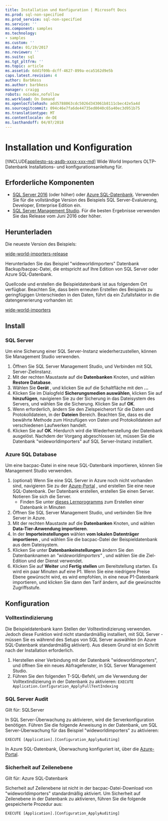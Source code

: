 ```yaml
---
title: Installation und Konfiguration | Microsoft Docs
ms.prod: sql-non-specified
ms.prod_service: sql-non-specified
ms.service: ''
ms.component: samples
ms.technology:
- samples
ms.custom: ''
ms.date: 01/19/2017
ms.reviewer: ''
ms.suite: sql
ms.tgt_pltfrm: ''
ms.topic: article
ms.assetid: 6dd1f09b-dcff-4627-899a-eca5162d9e5b
caps.latest.revision: 4
author: BarbKess
ms.author: barbkess
manager: craigg
robots: noindex,nofollow
ms.workload: On Demand
ms.openlocfilehash: add5788063cdc5026d343061b8111cbec42e5a4d
ms.sourcegitcommit: 094c46e7fa6de44735ed0040c65a40ec3d951b75
ms.translationtype: MT
ms.contentlocale: de-DE
ms.lasthandoff: 04/07/2018
---
```

# <a name="installation-and-configuration"></a>Installation und Konfiguration
[!INCLUDE[appliesto-ss-asdb-xxxx-xxx-md](../../includes/appliesto-ss-asdb-xxxx-xxx-md.md)]
Wide World Importers OLTP-Datenbank Installations- und konfigurationsanleitung für.

## <a name="prerequisites"></a>Erforderliche Komponenten

- [SQL Server 2016](https://www.microsoft.com/en-us/evalcenter/evaluate-sql-server-2016) (oder höher) oder [Azure SQL-Datenbank](https://azure.microsoft.com/services/sql-database/). Verwenden Sie für die vollständige Version des Beispiels SQL Server-Evaluierung, Developer, Enterprise Edition ein.
- [SQL Server Management Studio](../../ssms/download-sql-server-management-studio-ssms.md). Für die besten Ergebnisse verwenden Sie das Release vom Juni 2016 oder höher.

## <a name="download"></a>Herunterladen

Die neueste Version des Beispiels:

[wide-world-importers-release](http://go.microsoft.com/fwlink/?LinkID=800630)

Herunterladen Sie das Beispiel "wideworldimporters" Datenbank Backup/bacpac-Datei, die entspricht auf Ihre Edition von SQL Server oder Azure SQL-Datenbank.

Quellcode und erstellen die Beispieldatenbank ist aus folgendem Ort verfügbar. Beachten Sie, dass beim erneuten Erstellen des Beispiels zu geringfügigen Unterschieden in den Daten, führt da ein Zufallsfaktor in die datengenerierung vorhanden ist:

[wide-world-importers](https://github.com/Microsoft/sql-server-samples/tree/master/samples/databases/wide-world-importers/wwi-database-scripts)

## <a name="install"></a>Install


### <a name="sql-server"></a>SQL Server

Um eine Sicherung einer SQL Server-Instanz wiederherzustellen, können Sie Management Studio verwenden.

1. Öffnen Sie SQL Server Management Studio, und Verbinden mit SQL Server-Zielinstanz.
2. Mit der rechten Maustaste auf die **Datenbanken** Knoten, und wählen **Restore Database**.
3. Wählen Sie **Gerät** , und klicken Sie auf die Schaltfläche mit den **...**
4. Klicken Sie im Dialogfeld **Sicherungsmedien auswählen**, klicken Sie auf **hinzufügen**, navigieren Sie zu der Sicherung in das Dateisystem des Servers, und wählen Sie die Sicherung. Klicken Sie auf **OK**.
5. Wenn erforderlich, ändern Sie den Zielspeicherort für die Daten und Protokolldateien, in der **Dateien** Bereich. Beachten Sie, dass es die bewährte Methode zum Hinzufügen von Daten und Protokolldateien auf verschiedenen Laufwerken handelt.
6. Klicken Sie auf **OK**. Hierdurch wird die Wiederherstellung der Datenbank ausgelöst. Nachdem der Vorgang abgeschlossen ist, müssen Sie die Datenbank "wideworldimporters" auf SQL Server-Instanz installiert.

### <a name="azure-sql-database"></a>Azure SQL Database

Um eine bacpac-Datei in eine neue SQL-Datenbank importieren, können Sie Management Studio verwenden.

1. (optional) Wenn Sie eine SQL Server in Azure noch nicht vorhanden sind, navigieren Sie zu der [Azure-Portal](https://portal.azure.com/) , und erstellen Sie eine neue SQL-Datenbank. Der Datenbank erstellen, erstellen Sie einen Server. Notieren Sie sich die Server.
   - Finden Sie unter [dieses Lernprogramms](https://azure.microsoft.com/documentation/articles/sql-database-get-started/) zum Erstellen einer Datenbank in Minuten
2. Öffnen Sie SQL Server Management Studio, und verbinden Sie Ihre Server in Azure.
3. Mit der rechten Maustaste auf die **Datenbanken** Knoten, und wählen **Data-Tier-Anwendung importieren**.
4. In der **Importeinstellungen** wählen **vom lokalen Datenträger importieren** , und wählen Sie die bacpac-Datei der Beispieldatenbank aus dem Dateisystem.
5. Klicken Sie unter **Datenbankeinstellungen** ändern Sie den Datenbanknamen an *"wideworldimporters"* , und wählen Sie die Ziel-Edition und der Dienst verwendet.
6. Klicken Sie auf **Weiter** und **Fertig stellen** um Bereitstellung starten. Es wird ein paar Minuten auf eine P1. Wenn Sie eine niedrigere Preise Ebene gewünscht wird, es wird empfohlen, in eine neue P1-Datenbank importieren, und klicken Sie dann den Tarif ändern, auf die gewünschte Zugriffsstufe.

## <a name="configuration"></a>Konfiguration

### <a name="full-text-indexing"></a>Volltextindizierung

Die Beispieldatenbank kann Stellen der Volltextindizierung verwenden. Jedoch diese Funktion wird nicht standardmäßig installiert, mit SQL Server - müssen Sie es während des Setups von SQL Server auswählen (in Azure SQL-Datenbank standardmäßig aktiviert). Aus diesem Grund ist ein Schritt nach der Installation erforderlich.

1. Herstellen einer Verbindung mit der Datenbank "wideworldimporters", und öffnen Sie ein neues Abfragefenster, in SQL Server Management Studio.
2. Führen Sie den folgenden T-SQL-Befehl, um die Verwendung der Volltextindizierung in der Datenbank zu aktivieren:  `EXECUTE Application.Configuration_ApplyFullTextIndexing`


### <a name="sql-server-audit"></a>SQL Server Audit

Gilt für: SQLServer

In SQL Server-Überwachung zu aktivieren, wird die Serverkonfiguration benötigen. Führen Sie die folgende Anweisung in der Datenbank, um SQL Server-Überwachung für das Beispiel "wideworldimporters" zu aktivieren:

    EXECUTE [Application].[Configuration_ApplyAuditing]

In Azure SQL-Datenbank, Überwachung konfiguriert ist, über die [Azure-Portal](https://portal.azure.com/).

### <a name="row-level-security"></a>Sicherheit auf Zeilenebene

Gilt für: Azure SQL-Datenbank

Sicherheit auf Zeilenebene ist nicht in der bacpac-Datei-Download von "wideworldimporters" standardmäßig aktiviert. Um Sicherheit auf Zeilenebene in der Datenbank zu aktivieren, führen Sie die folgende gespeicherte Prozedur aus:

    EXECUTE [Application].[Configuration_ApplyAuditing]

